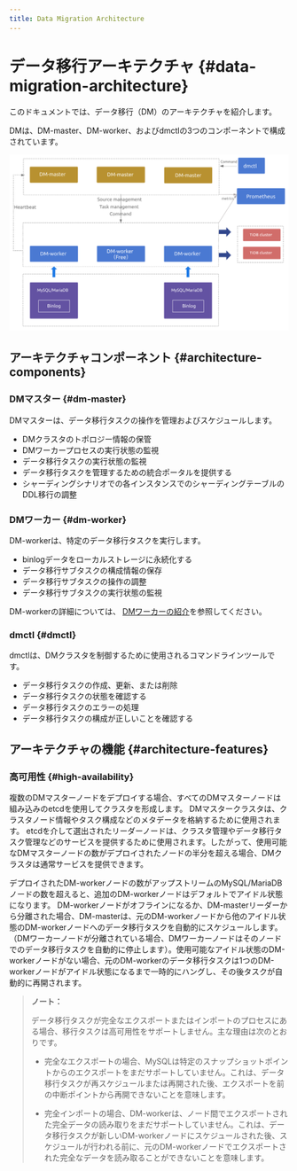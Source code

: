 ```yaml
---
title: Data Migration Architecture
---
```


# データ移行アーキテクチャ {#data-migration-architecture}

このドキュメントでは、データ移行（DM）のアーキテクチャを紹介します。

DMは、DM-master、DM-worker、およびdmctlの3つのコンポーネントで構成されています。

![Data Migration architecture](/media/dm/dm-architecture-2.0.png)

## アーキテクチャコンポーネント {#architecture-components}

### DMマスター {#dm-master}

DMマスターは、データ移行タスクの操作を管理およびスケジュールします。

-   DMクラスタのトポロジー情報の保管
-   DMワーカープロセスの実行状態の監視
-   データ移行タスクの実行状態の監視
-   データ移行タスクを管理するための統合ポータルを提供する
-   シャーディングシナリオでの各インスタンスでのシャーディングテーブルのDDL移行の調整

### DMワーカー {#dm-worker}

DM-workerは、特定のデータ移行タスクを実行します。

-   binlogデータをローカルストレージに永続化する
-   データ移行サブタスクの構成情報の保存
-   データ移行サブタスクの操作の調整
-   データ移行サブタスクの実行状態の監視

DM-workerの詳細については、 [DMワーカーの紹介](/dm/dm-worker-intro.md)を参照してください。

### dmctl {#dmctl}

dmctlは、DMクラスタを制御するために使用されるコマンドラインツールです。

-   データ移行タスクの作成、更新、または削除
-   データ移行タスクの状態を確認する
-   データ移行タスクのエラーの処理
-   データ移行タスクの構成が正しいことを確認する

## アーキテクチャの機能 {#architecture-features}

### 高可用性 {#high-availability}

複数のDMマスターノードをデプロイする場合、すべてのDMマスターノードは組み込みのetcdを使用してクラスタを形成します。 DMマスタークラスタは、クラスタノード情報やタスク構成などのメタデータを格納するために使用されます。 etcdを介して選出されたリーダーノードは、クラスタ管理やデータ移行タスク管理などのサービスを提供するために使用されます。したがって、使用可能なDMマスターノードの数がデプロイされたノードの半分を超える場合、DMクラスタは通常サービスを提供できます。

デプロイされたDM-workerノードの数がアップストリームのMySQL/MariaDBノードの数を超えると、追加のDM-workerノードはデフォルトでアイドル状態になります。 DM-workerノードがオフラインになるか、DM-masterリーダーから分離された場合、DM-masterは、元のDM-workerノードから他のアイドル状態のDM-workerノードへのデータ移行タスクを自動的にスケジュールします。 （DMワーカーノードが分離されている場合、DMワーカーノードはそのノードでのデータ移行タスクを自動的に停止します）。使用可能なアイドル状態のDM-workerノードがない場合、元のDM-workerのデータ移行タスクは1つのDM-workerノードがアイドル状態になるまで一時的にハングし、その後タスクが自動的に再開されます。

> **ノート：**
>
> データ移行タスクが完全なエクスポートまたはインポートのプロセスにある場合、移行タスクは高可用性をサポートしません。主な理由は次のとおりです。
>
> -   完全なエクスポートの場合、MySQLは特定のスナップショットポイントからのエクスポートをまだサポートしていません。これは、データ移行タスクが再スケジュールまたは再開された後、エクスポートを前の中断ポイントから再開できないことを意味します。
>
> -   完全インポートの場合、DM-workerは、ノード間でエクスポートされた完全データの読み取りをまだサポートしていません。これは、データ移行タスクが新しいDM-workerノードにスケジュールされた後、スケジュールが行われる前に、元のDM-workerノードでエクスポートされた完全なデータを読み取ることができないことを意味します。

